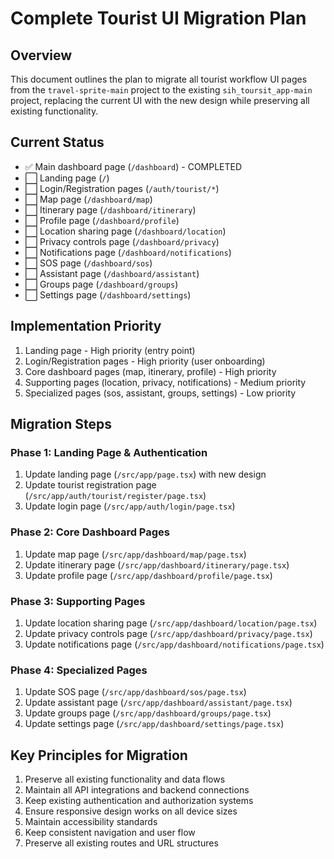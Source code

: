 # Complete Tourist UI Migration Plan

## Overview
This document outlines the plan to migrate all tourist workflow UI pages from the `travel-sprite-main` project to the existing `sih_toursit_app-main` project, replacing the current UI with the new design while preserving all existing functionality.

## Current Status
- ✅ Main dashboard page (`/dashboard`) - COMPLETED
- ⬜ Landing page (`/`)
- ⬜ Login/Registration pages (`/auth/tourist/*`)
- ⬜ Map page (`/dashboard/map`)
- ⬜ Itinerary page (`/dashboard/itinerary`)
- ⬜ Profile page (`/dashboard/profile`)
- ⬜ Location sharing page (`/dashboard/location`)
- ⬜ Privacy controls page (`/dashboard/privacy`)
- ⬜ Notifications page (`/dashboard/notifications`)
- ⬜ SOS page (`/dashboard/sos`)
- ⬜ Assistant page (`/dashboard/assistant`)
- ⬜ Groups page (`/dashboard/groups`)
- ⬜ Settings page (`/dashboard/settings`)

## Implementation Priority
1. Landing page - High priority (entry point)
2. Login/Registration pages - High priority (user onboarding)
3. Core dashboard pages (map, itinerary, profile) - High priority
4. Supporting pages (location, privacy, notifications) - Medium priority
5. Specialized pages (sos, assistant, groups, settings) - Low priority

## Migration Steps

### Phase 1: Landing Page & Authentication
1. Update landing page (`/src/app/page.tsx`) with new design
2. Update tourist registration page (`/src/app/auth/tourist/register/page.tsx`)
3. Update login page (`/src/app/auth/login/page.tsx`)

### Phase 2: Core Dashboard Pages
1. Update map page (`/src/app/dashboard/map/page.tsx`)
2. Update itinerary page (`/src/app/dashboard/itinerary/page.tsx`)
3. Update profile page (`/src/app/dashboard/profile/page.tsx`)

### Phase 3: Supporting Pages
1. Update location sharing page (`/src/app/dashboard/location/page.tsx`)
2. Update privacy controls page (`/src/app/dashboard/privacy/page.tsx`)
3. Update notifications page (`/src/app/dashboard/notifications/page.tsx`)

### Phase 4: Specialized Pages
1. Update SOS page (`/src/app/dashboard/sos/page.tsx`)
2. Update assistant page (`/src/app/dashboard/assistant/page.tsx`)
3. Update groups page (`/src/app/dashboard/groups/page.tsx`)
4. Update settings page (`/src/app/dashboard/settings/page.tsx`)

## Key Principles for Migration
1. Preserve all existing functionality and data flows
2. Maintain all API integrations and backend connections
3. Keep existing authentication and authorization systems
4. Ensure responsive design works on all device sizes
5. Maintain accessibility standards
6. Keep consistent navigation and user flow
7. Preserve all existing routes and URL structures